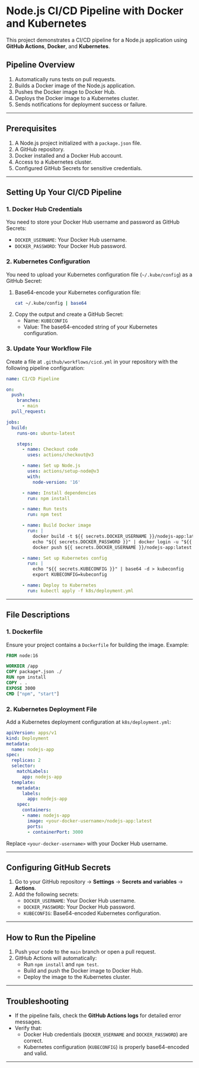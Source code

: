 
# Node.js CI/CD Pipeline with Docker and Kubernetes

This project demonstrates a CI/CD pipeline for a Node.js application using **GitHub Actions**, **Docker**, and **Kubernetes**.

## **Pipeline Overview**
1. Automatically runs tests on pull requests.
2. Builds a Docker image of the Node.js application.
3. Pushes the Docker image to Docker Hub.
4. Deploys the Docker image to a Kubernetes cluster.
5. Sends notifications for deployment success or failure.

---

## **Prerequisites**
1. A Node.js project initialized with a `package.json` file.
2. A GitHub repository.
3. Docker installed and a Docker Hub account.
4. Access to a Kubernetes cluster.
5. Configured GitHub Secrets for sensitive credentials.

---

## **Setting Up Your CI/CD Pipeline**

### **1. Docker Hub Credentials**
You need to store your Docker Hub username and password as GitHub Secrets:
- `DOCKER_USERNAME`: Your Docker Hub username.
- `DOCKER_PASSWORD`: Your Docker Hub password.

### **2. Kubernetes Configuration**
You need to upload your Kubernetes configuration file (`~/.kube/config`) as a GitHub Secret:
1. Base64-encode your Kubernetes configuration file:
   ```bash
   cat ~/.kube/config | base64
   ```
2. Copy the output and create a GitHub Secret:
   - Name: `KUBECONFIG`
   - Value: The base64-encoded string of your Kubernetes configuration.

### **3. Update Your Workflow File**
Create a file at `.github/workflows/cicd.yml` in your repository with the following pipeline configuration:

```yaml
name: CI/CD Pipeline

on:
  push:
    branches:
      - main
  pull_request:

jobs:
  build:
    runs-on: ubuntu-latest

    steps:
      - name: Checkout code
        uses: actions/checkout@v3

      - name: Set up Node.js
        uses: actions/setup-node@v3
        with:
          node-version: '16'

      - name: Install dependencies
        run: npm install

      - name: Run tests
        run: npm test

      - name: Build Docker image
        run: |
          docker build -t ${{ secrets.DOCKER_USERNAME }}/nodejs-app:latest .
          echo "${{ secrets.DOCKER_PASSWORD }}" | docker login -u "${{ secrets.DOCKER_USERNAME }}" --password-stdin
          docker push ${{ secrets.DOCKER_USERNAME }}/nodejs-app:latest

      - name: Set up Kubernetes config
        run: |
          echo "${{ secrets.KUBECONFIG }}" | base64 -d > kubeconfig
          export KUBECONFIG=kubeconfig

      - name: Deploy to Kubernetes
        run: kubectl apply -f k8s/deployment.yml
```

---

## **File Descriptions**

### **1. Dockerfile**
Ensure your project contains a `Dockerfile` for building the image. Example:

```Dockerfile
FROM node:16

WORKDIR /app
COPY package*.json ./
RUN npm install
COPY . .
EXPOSE 3000
CMD ["npm", "start"]
```

### **2. Kubernetes Deployment File**
Add a Kubernetes deployment configuration at `k8s/deployment.yml`:

```yaml
apiVersion: apps/v1
kind: Deployment
metadata:
  name: nodejs-app
spec:
  replicas: 2
  selector:
    matchLabels:
      app: nodejs-app
  template:
    metadata:
      labels:
        app: nodejs-app
    spec:
      containers:
      - name: nodejs-app
        image: <your-docker-username>/nodejs-app:latest
        ports:
        - containerPort: 3000
```

Replace `<your-docker-username>` with your Docker Hub username.

---

## **Configuring GitHub Secrets**

1. Go to your GitHub repository → **Settings** → **Secrets and variables** → **Actions**.
2. Add the following secrets:
   - `DOCKER_USERNAME`: Your Docker Hub username.
   - `DOCKER_PASSWORD`: Your Docker Hub password.
   - `KUBECONFIG`: Base64-encoded Kubernetes configuration.

---

## **How to Run the Pipeline**
1. Push your code to the `main` branch or open a pull request.
2. GitHub Actions will automatically:
   - Run `npm install` and `npm test`.
   - Build and push the Docker image to Docker Hub.
   - Deploy the image to the Kubernetes cluster.

---

## **Troubleshooting**
- If the pipeline fails, check the **GitHub Actions logs** for detailed error messages.
- Verify that:
  - Docker Hub credentials (`DOCKER_USERNAME` and `DOCKER_PASSWORD`) are correct.
  - Kubernetes configuration (`KUBECONFIG`) is properly base64-encoded and valid.

---

